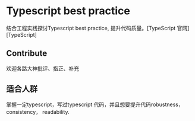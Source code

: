 # Typescript best practice

结合工程实践探讨Typescript best practice, 提升代码质量。[TypeScript 官网][TypeScript]

## Contribute
欢迎各路大神批评、指正、补充

## 适合人群
掌握一定typescript，写过typescript 代码，并且想要提升代码robustness， consistency， readability.

